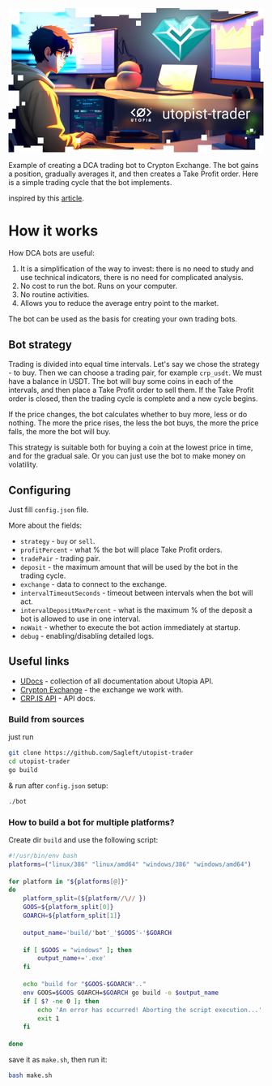 ![logo](logo.jpg)

Example of creating a DCA trading bot to Crypton Exchange. The bot gains a position, gradually averages it, and then creates a Take Profit order. Here is a simple trading cycle that the bot implements.

inspired by this [article](https://habr.com/ru/company/ruvds/blog/517234/).

# How it works

How DCA bots are useful:
1. It is a simplification of the way to invest: there is no need to study and use technical indicators, there is no need for complicated analysis.
2. No cost to run the bot. Runs on your computer.
3. No routine activities.
4. Allows you to reduce the average entry point to the market.

The bot can be used as the basis for creating your own trading bots.

## Bot strategy

Trading is divided into equal time intervals. Let's say we chose the strategy - to buy. Then we can choose a trading pair, for example `crp_usdt`. We must have a balance in USDT. The bot will buy some coins in each of the intervals, and then place a Take Profit order to sell them. If the Take Profit order is closed, then the trading cycle is complete and a new cycle begins.

If the price changes, the bot calculates whether to buy more, less or do nothing. The more the price rises, the less the bot buys, the more the price falls, the more the bot will buy.

This strategy is suitable both for buying a coin at the lowest price in time, and for the gradual sale. Or you can just use the bot to make money on volatility.

## Configuring

Just fill `config.json` file.

More about the fields:

* `strategy` - `buy` or `sell`.
* `profitPercent` - what % the bot will place Take Profit orders.
* `tradePair` - trading pair.
* `deposit` - the maximum amount that will be used by the bot in the trading cycle.
* `exchange` - data to connect to the exchange.
* `intervalTimeoutSeconds` - timeout between intervals when the bot will act.
* `intervalDepositMaxPercent` - what is the maximum % of the deposit a bot is allowed to use in one interval.
* `noWait` - whether to execute the bot action immediately at startup.
* `debug` - enabling/disabling detailed logs.

## Useful links

* [UDocs](https://udocs.gitbook.io/utopia-api/) - collection of all documentation about Utopia API.
* [Crypton Exchange](https://crp.is) - the exchange we work with.
* [CRP.IS API](https://crp.is/api-doc/) - API docs.

### Build from sources

just run

```bash
git clone https://github.com/Sagleft/utopist-trader
cd utopist-trader
go build
```

& run after `config.json` setup:

```bash
./bot
```

### How to build a bot for multiple platforms?

Create dir `build` and use the following script:

```bash
#!/usr/bin/env bash
platforms=("linux/386" "linux/amd64" "windows/386" "windows/amd64")

for platform in "${platforms[@]}"
do
    platform_split=(${platform//\// })
    GOOS=${platform_split[0]}
    GOARCH=${platform_split[1]}

    output_name='build/'bot'_'$GOOS'-'$GOARCH

    if [ $GOOS = "windows" ]; then
        output_name+='.exe'
    fi

    echo "build for "$GOOS-$GOARCH".."
    env GOOS=$GOOS GOARCH=$GOARCH go build -o $output_name
    if [ $? -ne 0 ]; then
        echo 'An error has occurred! Aborting the script execution...'
        exit 1
    fi

done
```

save it as `make.sh`, then run it:

```bash
bash make.sh
```
